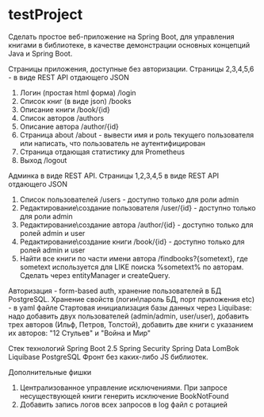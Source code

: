 # testProject

Сделать простое веб-приложение на Spring Boot, для управления книгами в библиотеке, в качестве демонстрации основных концепций Java и Spring Boot.

Страницы приложения, доступные без авторизации. Страницы 2,3,4,5,6 - в виде REST API отдающего JSON
1. Логин (простая html форма) /login
2. Список книг (в виде json) /books
3. Описание книги	/book/{id}
4. Список авторов  /authors
5. Описание автора /author/{id}
6. Страница about /about - вывести имя и роль текущего пользователя или написать, что пользователь не аутентифицирован
7. Страница отдающая статистику для Prometheus
8. Выход /logout

Админка в виде REST API. Страницы 1,2,3,4,5 в виде REST API отдающего JSON
1. Список пользователей  /users - доступно только для роли admin
2. Редактирование\создание пользователя /user/{id} - доступно только для роли admin
3. Редактирование\создание автора /author/{id} - доступно только для ролей admin и user
4. Редактирование\создание книги /book/{id} - доступно только для ролей admin и user
5. Найти все книги по части имени автора /findbooks?{sometext}, где sometext используется для LIKE поиска %sometext% по авторам. Сделать через entityManager и createQuery.

Авторизация - form-based auth, хранение пользователей в БД PostgreSQL.
Хранение свойств (логин\пароль БД, порт приложения etc) - в yaml файле
Стартовая инициализация базы данных через Liquibase: надо добавить двух пользователей (admin/admin, user/user), добавить трех авторов (Ильф, Петров, Толстой), добавить две книги с указанием их авторов: "12 Стульев" и "Война и Мир"

Стек технологий
Spring Boot 2.5
Spring Security
Spring Data
LomBok
Liquibase 
PostgreSQL
Фронт без каких-либо JS библиотек.

Дополнительные фишки
1. Централизованное управление исключениями. При запросе несуществующей книги генерить исключение BookNotFound
2. Добавить запись логов всех запросов в log файл с ротацией
